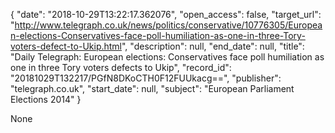 {
  "date": "2018-10-29T13:22:17.362076", 
  "open_access": false, 
  "target_url": "http://www.telegraph.co.uk/news/politics/conservative/10776305/European-elections-Conservatives-face-poll-humiliation-as-one-in-three-Tory-voters-defect-to-Ukip.html", 
  "description": null, 
  "end_date": null, 
  "title": "Daily Telegraph: European elections: Conservatives face poll humiliation as one in three Tory voters defects to Ukip", 
  "record_id": "20181029T132217/PGfN8DKoCTH0F12FUUkacg==", 
  "publisher": "telegraph.co.uk", 
  "start_date": null, 
  "subject": "European Parliament Elections 2014"
}

None